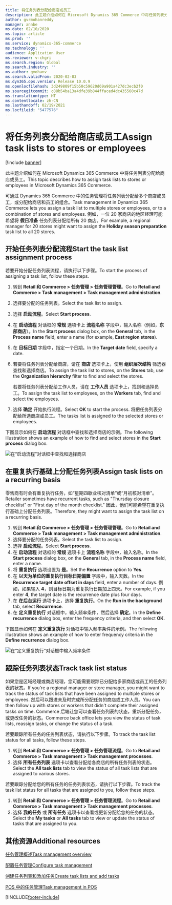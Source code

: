 ```yaml
---
title: 将任务列表分配给商店或员工
description: 此主题介绍如何在 Microsoft Dynamics 365 Commerce 中将任务列表分配给商店或员工。
author: gvrmohanreddy
manager: annbe
ms.date: 02/10/2020
ms.topic: article
ms.prod: ''
ms.service: dynamics-365-commerce
ms.technology: ''
audience: Application User
ms.reviewer: v-chgri
ms.search.region: Global
ms.search.industry: ''
ms.author: gmohanv
ms.search.validFrom: 2020-02-03
ms.dyn365.ops.version: Release 10.0.9
ms.openlocfilehash: 3d249809f15b50c59620d69a901a427dc3ecb2f0
ms.sourcegitcommit: c88b54ba13a4dfe39b844ffaced4dc435560c47d
ms.translationtype: HT
ms.contentlocale: zh-CN
ms.lasthandoff: 02/19/2021
ms.locfileid: "5477576"
---
```

# <a name="assign-task-lists-to-stores-or-employees"></a><span data-ttu-id="1fec0-103">将任务列表分配给商店或员工</span><span class="sxs-lookup"><span data-stu-id="1fec0-103">Assign task lists to stores or employees</span></span>

[!include [banner](includes/banner.md)]

<span data-ttu-id="1fec0-104">此主题介绍如何在 Microsoft Dynamics 365 Commerce 中将任务列表分配给商店或员工。</span><span class="sxs-lookup"><span data-stu-id="1fec0-104">This topic describes how to assign task lists to stores or employees in Microsoft Dynamics 365 Commerce.</span></span>

<span data-ttu-id="1fec0-105">可通过 Dynamics 365 Commerce 中的任务管理将任务列表分配给多个商店或员工，或分配给商店和员工的组合。</span><span class="sxs-lookup"><span data-stu-id="1fec0-105">Task management in Dynamics 365 Commerce lets you assign a task list to multiple stores or employees, or to a combination of stores and employees.</span></span> <span data-ttu-id="1fec0-106">例如，一位 20 家商店的地区经理可能希望将 **假日准备** 任务列表分配给所有 20 商店。</span><span class="sxs-lookup"><span data-stu-id="1fec0-106">For example, a regional manager for 20 stores might want to assign the **Holiday season preparation** task list to all 20 stores.</span></span>

## <a name="start-the-task-list-assignment-process"></a><span data-ttu-id="1fec0-107">开始任务列表分配流程</span><span class="sxs-lookup"><span data-stu-id="1fec0-107">Start the task list assignment process</span></span>

<span data-ttu-id="1fec0-108">若要开始分配任务列表流程，请执行以下步骤。</span><span class="sxs-lookup"><span data-stu-id="1fec0-108">To start the process of assigning a task list, follow these steps.</span></span>

1. <span data-ttu-id="1fec0-109">转到 **Retail 和 Commerce \> 任务管理 \> 任务管理管理**。</span><span class="sxs-lookup"><span data-stu-id="1fec0-109">Go to **Retail and Commerce \> Task management \> Task management administration**.</span></span>
1. <span data-ttu-id="1fec0-110">选择要分配的任务列表。</span><span class="sxs-lookup"><span data-stu-id="1fec0-110">Select the task list to assign.</span></span>
1. <span data-ttu-id="1fec0-111">选择 **启动流程**。</span><span class="sxs-lookup"><span data-stu-id="1fec0-111">Select **Start process**.</span></span>
1. <span data-ttu-id="1fec0-112">在 **启动流程** 对话框的 **常规** 选项卡上 **流程名称** 字段中，输入名称（例如，**东部商店**）。</span><span class="sxs-lookup"><span data-stu-id="1fec0-112">In the **Start process** dialog box, on the **General** tab, in the **Process name** field, enter a name (for example, **East region stores**).</span></span>
1. <span data-ttu-id="1fec0-113">在 **目标日期** 字段中，指定一个日期。</span><span class="sxs-lookup"><span data-stu-id="1fec0-113">In the **Target date** field, specify a date.</span></span>
1. <span data-ttu-id="1fec0-114">若要将任务列表分配给商店，请在 **商店** 选项卡上，使用 **组织层次结构** 筛选器查找和选择商店。</span><span class="sxs-lookup"><span data-stu-id="1fec0-114">To assign the task list to stores, on the **Stores** tab, use the **Organization hierarchy** filter to find and select the stores.</span></span>

    <span data-ttu-id="1fec0-115">若要将任务列表分配给工作人员，请在 **工作人员** 选项卡上，找到和选择员工。</span><span class="sxs-lookup"><span data-stu-id="1fec0-115">To assign the task list to employees, on the **Workers** tab, find and select the employees.</span></span>

1. <span data-ttu-id="1fec0-116">选择 **确定** 开始执行流程。</span><span class="sxs-lookup"><span data-stu-id="1fec0-116">Select **OK** to start the process.</span></span> <span data-ttu-id="1fec0-117">将把任务列表分配给所选商店或员工。</span><span class="sxs-lookup"><span data-stu-id="1fec0-117">The tasks list is assigned to the selected stores or employees.</span></span>

<span data-ttu-id="1fec0-118">下图显示如何在 **启动流程** 对话框中查找和选择商店的示例。</span><span class="sxs-lookup"><span data-stu-id="1fec0-118">The following illustration shows an example of how to find and select stores in the **Start process** dialog box.</span></span>

![在“启动流程”对话框中查找和选择商店](media/HQ-Assign-Tasks-Lists.png)

## <a name="assign-task-lists-on-a-recurring-basis"></a><span data-ttu-id="1fec0-120">在重复执行基础上分配任务列表</span><span class="sxs-lookup"><span data-stu-id="1fec0-120">Assign task lists on a recurring basis</span></span>

<span data-ttu-id="1fec0-121">零售商有时会有重复执行任务，如“星期四歇业核对清单”或“月初核对清单”。</span><span class="sxs-lookup"><span data-stu-id="1fec0-121">Retailer sometimes have recurrent tasks, such as "Thursday closure checklist" or "First day of the month checklist."</span></span> <span data-ttu-id="1fec0-122">因此，他们可能希望在重复执行基础上分配任务列表。</span><span class="sxs-lookup"><span data-stu-id="1fec0-122">Therefore, they might want to assign the task list on a recurring basis.</span></span>

1. <span data-ttu-id="1fec0-123">转到 **Retail 和 Commerce \> 任务管理 \> 任务管理管理**。</span><span class="sxs-lookup"><span data-stu-id="1fec0-123">Go to **Retail and Commerce \> Task management \> Task management administration**.</span></span>
1. <span data-ttu-id="1fec0-124">选择要分配的任务列表。</span><span class="sxs-lookup"><span data-stu-id="1fec0-124">Select the task list to assign.</span></span>
1. <span data-ttu-id="1fec0-125">选择 **启动流程**。</span><span class="sxs-lookup"><span data-stu-id="1fec0-125">Select **Start process**.</span></span>
1. <span data-ttu-id="1fec0-126">在 **启动流程** 对话框的 **常规** 选项卡上 **流程名称** 字段中，输入名称。</span><span class="sxs-lookup"><span data-stu-id="1fec0-126">In the **Start process** dialog box, on the **General** tab, in the **Process name** field, enter a name.</span></span>
1. <span data-ttu-id="1fec0-127">将 **重复执行** 选项设置为 **是**。</span><span class="sxs-lookup"><span data-stu-id="1fec0-127">Set the **Recurrence** option to **Yes**.</span></span>
1. <span data-ttu-id="1fec0-128">在 **以天为单位的重复执行目标日期偏置** 字段中，输入天数。</span><span class="sxs-lookup"><span data-stu-id="1fec0-128">In the **Recurrence target date offset in days** field, enter a number of days.</span></span> <span data-ttu-id="1fec0-129">例如，如果输入 **4**，则目标日期为重复执行日期加上四天。</span><span class="sxs-lookup"><span data-stu-id="1fec0-129">For example, if you enter **4**, the target date is the recurrence date plus four days.</span></span>
1. <span data-ttu-id="1fec0-130">在 **在后台运行** 选项卡上，选择 **重复执行**。</span><span class="sxs-lookup"><span data-stu-id="1fec0-130">On the **Run in the background** tab, select **Recurrence**.</span></span>
1. <span data-ttu-id="1fec0-131">在 **定义重复执行** 对话框中，输入频率条件，然后选择 **确定**。</span><span class="sxs-lookup"><span data-stu-id="1fec0-131">In the **Define recurrence** dialog box, enter the frequency criteria, and then select **OK**.</span></span>

<span data-ttu-id="1fec0-132">下图显示如何在 **定义重复执行** 对话框中输入频率条件的示例。</span><span class="sxs-lookup"><span data-stu-id="1fec0-132">The following illustration shows an example of how to enter frequency criteria in the **Define recurrence** dialog box.</span></span>

![在“定义重复执行”对话框中输入频率条件](media/HQ-Assign-Tasks-Lists-Recurrently.png)

## <a name="track-task-list-status"></a><span data-ttu-id="1fec0-134">跟踪任务列表状态</span><span class="sxs-lookup"><span data-stu-id="1fec0-134">Track task list status</span></span>

<span data-ttu-id="1fec0-135">如果您是区域经理或商店经理，您可能需要跟踪已分配给多家商店或员工的任务列表的状态。</span><span class="sxs-lookup"><span data-stu-id="1fec0-135">If you're a regional manager or store manager, you might want to track the status of task lists that have been assigned to multiple stores or employees.</span></span> <span data-ttu-id="1fec0-136">然后可以跟进未及时完成所分配任务的商店或工作人员。</span><span class="sxs-lookup"><span data-stu-id="1fec0-136">You can then follow up with stores or workers that didn't complete their assigned tasks on time.</span></span> <span data-ttu-id="1fec0-137">Commerce 后端让您可以查看任务列表的状态，重新分配任务，或更改任务的状态。</span><span class="sxs-lookup"><span data-stu-id="1fec0-137">Commerce back office lets you view the status of task lists, reassign tasks, or change the status of a task.</span></span>

<span data-ttu-id="1fec0-138">若要跟踪所有任务的任务列表状态，请执行以下步骤。</span><span class="sxs-lookup"><span data-stu-id="1fec0-138">To track the task list status for all tasks, follow these steps.</span></span>

1. <span data-ttu-id="1fec0-139">转到 **Retail 和 Commerce \> 任务管理 \> 任务管理流程**。</span><span class="sxs-lookup"><span data-stu-id="1fec0-139">Go to **Retail and Commerce \> Task management \> Task management processes**.</span></span>
1. <span data-ttu-id="1fec0-140">选择 **所有任务列表** 选项卡以查看分配给各商店的所有任务列表的状态。</span><span class="sxs-lookup"><span data-stu-id="1fec0-140">Select the **All task lists** tab to view the status of all task lists that are assigned to various stores.</span></span>

<span data-ttu-id="1fec0-141">若要跟踪分配给您的所有任务的任务列表状态，请执行以下步骤。</span><span class="sxs-lookup"><span data-stu-id="1fec0-141">To track the task list status for all tasks that are assigned to you, follow these steps.</span></span>

1. <span data-ttu-id="1fec0-142">转到 **Retail 和 Commerce \> 任务管理 \> 任务管理流程**。</span><span class="sxs-lookup"><span data-stu-id="1fec0-142">Go to **Retail and Commerce \> Task management \> Task management processes**.</span></span>
1. <span data-ttu-id="1fec0-143">选择 **我的任务** 或 **所有任务** 选项卡以查看或更新分配给您的任务的状态。</span><span class="sxs-lookup"><span data-stu-id="1fec0-143">Select the **My tasks** or **All tasks** tab to view or update the status of tasks that are assigned to you.</span></span>

## <a name="additional-resources"></a><span data-ttu-id="1fec0-144">其他资源</span><span class="sxs-lookup"><span data-stu-id="1fec0-144">Additional resources</span></span>

[<span data-ttu-id="1fec0-145">任务管理概述</span><span class="sxs-lookup"><span data-stu-id="1fec0-145">Task management overview</span></span>](task-mgmt-overview.md)

[<span data-ttu-id="1fec0-146">配置任务管理</span><span class="sxs-lookup"><span data-stu-id="1fec0-146">Configure task management</span></span>](task-mgmt-configure.md)

[<span data-ttu-id="1fec0-147">创建任务列表和添加任务</span><span class="sxs-lookup"><span data-stu-id="1fec0-147">Create task lists and add tasks</span></span>](task-mgmt-create-lists.md)

[<span data-ttu-id="1fec0-148">POS 中的任务管理</span><span class="sxs-lookup"><span data-stu-id="1fec0-148">Task management in POS</span></span>](task-mgmt-POS.md)


[!INCLUDE[footer-include](../includes/footer-banner.md)]
